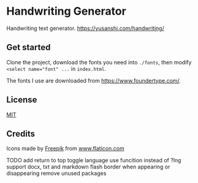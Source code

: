 # Handwriting Generator

Handwriting text generator. https://yusanshi.com/handwriting/

## Get started

Clone the project, download the fonts you need into `./fonts`, then modify `<select name="font" ...` in `index.html`.

The fonts I use are downloaded from https://www.foundertype.com/.


## License

[MIT](http://opensource.org/licenses/MIT)


## Credits

<div>Icons made by <a href="https://www.flaticon.com/authors/freepik" title="Freepik">Freepik</a> from <a href="https://www.flaticon.com/" title="Flaticon">www.flaticon.com</a></div>



TODO
add return to top
toggle language use funcition instead of ?lng
support docx, txt and markdown
flash border when appearing or disappearing
remove unused packages